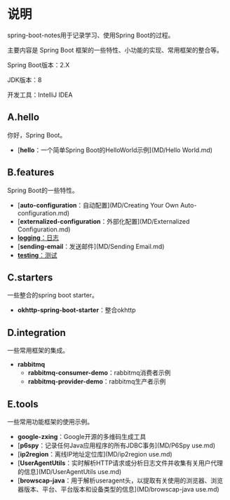 # 说明

spring-boot-notes用于记录学习、使用Spring Boot的过程。

主要内容是 Spring Boot 框架的一些特性、小功能的实现、常用框架的整合等。

Spring Boot版本：2.X

JDK版本：8

开发工具：IntelliJ IDEA

## A.hello

你好，Spring Boot。

- [**hello**：一个简单Spring Boot的HelloWorld示例](MD/Hello World.md)

## B.features

Spring Boot的一些特性。

- [**auto-configuration**：自动配置](MD/Creating Your Own Auto-configuration.md)
- [**externalized-configuration**：外部化配置](MD/Externalized Configuration.md)
- [**logging**：日志](MD/Logging.md)
- [**sending-email**：发送邮件](MD/Sending Email.md)
- [**testing**：测试](MD/Testing.md)

## C.starters

一些整合的spring boot starter。

- **okhttp-spring-boot-starter**：整合okhttp

## D.integration

一些常用框架的集成。

- **rabbitmq**
  - **rabbitmq-consumer-demo**：rabbitmq消费者示例
  - **rabbitmq-provider-demo**：rabbitmq生产者示例

## E.tools

一些常用功能框架的使用示例。

- **google-zxing**：Google开源的多维码生成工具
- [**p6spy**：记录任何Java应用程序的所有JDBC事务](MD/P6Spy use.md)
- [**ip2region**：离线IP地址定位库](MD/ip2region use.md)
- [**UserAgentUtils**：实时解析HTTP请求或分析日志文件并收集有关用户代理的信息](MD/UserAgentUtils use.md)
- [**browscap-java**：用于解析useragent头，以提取有关使用的浏览器、浏览器版本、平台、平台版本和设备类型的信息](MD/browscap-java use.md)

